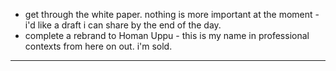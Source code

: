 - get through the white paper. nothing is more important at the moment - i'd like a draft i can share by the end of the day.
- complete a rebrand to Homan Uppu - this is my name in professional contexts from here on out. i'm sold.

---